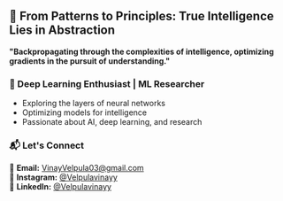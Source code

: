 ## 🧠 From Patterns to Principles: True Intelligence Lies in Abstraction  

**"Backpropagating through the complexities of intelligence, optimizing gradients in the pursuit of understanding."**  

### 🚀 Deep Learning Enthusiast | ML Researcher  

- Exploring the layers of neural networks  
- Optimizing models for intelligence  
- Passionate about AI, deep learning, and research  

### 📬 Let's Connect  

📧 **Email:** [VinayVelpula03@gmail.com](mailto:Vinayvelpula03@gmail.com)  
📸 **Instagram:** [@Velpulavinayy](https://instagram.com/velpulavinayy)  
🔗 **LinkedIn:** [@Velpulavinayy](https://www.linkedin.com/in/velpulavinayy)  

